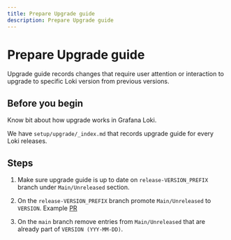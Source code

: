 ```yaml
---
title: Prepare Upgrade guide
description: Prepare Upgrade guide
---
```

# Prepare Upgrade guide

Upgrade guide records changes that require user attention or interaction to upgrade to specific Loki version from previous versions.

## Before you begin

Know bit about how upgrade works in Grafana Loki.

We have `setup/upgrade/_index.md` that records upgrade guide for every Loki releases.

## Steps

1. Make sure upgrade guide is up to date on `release-VERSION_PREFIX` branch under `Main/Unreleased` section.

1. On the `release-VERSION_PREFIX` branch promote `Main/Unreleased` to `VERSION`. Example [PR](https://github.com/grafana/loki/pull/10470)

1. On the `main` branch remove entries from `Main/Unreleased` that are already part of `VERSION (YYY-MM-DD)`.
